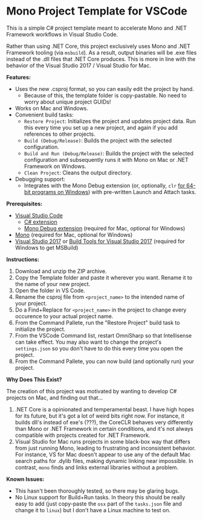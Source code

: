 # Mono Project Template for VSCode
This is a simple C# project template meant to accelerate Mono and .NET Framework workflows in Visual Studio Code.

Rather than using .NET Core, this project exclusively uses Mono and .NET Framework tooling (via `msbuild`). As a result, output binaries will be .exe files instead of the .dll files that .NET Core produces. This is more in line with the behavior of the Visual Studio 2017 / Visual Studio for Mac.

**Features:**
- Uses the new .csproj format, so you can easily edit the project by hand.
  - Because of this, the template folder is copy-pastable. No need to worry about unique project GUIDs!
- Works on Mac and Windows.
- Convenient build tasks:
  - `Restore Project`: Initializes the project and updates project data. Run this every time you set up a new project, and again if you add references to other projects.
  - `Build (Debug/Release)`: Builds the project with the selected configuration.
  - `Build and Run (Debug/Release)`: Builds the project with the selected configuration and subsequently runs it with Mono on Mac or .NET Framework on Windows.
  - `Clean Project`: Cleans the output directory.
- Debugging support:
  - Integrates with the Mono Debug extension (or, optionally, `clr` [for 64-bit programs on Windows](https://github.com/OmniSharp/omnisharp-vscode/wiki/Desktop-.NET-Framework)) with pre-written Launch and Attach tasks.

**Prerequisites:**
- [Visual Studio Code](https://code.visualstudio.com)
  - [C# extension](https://marketplace.visualstudio.com/items?itemName=ms-vscode.csharp)
  - [Mono Debug extension](https://marketplace.visualstudio.com/items?itemName=ms-vscode.mono-debug) (required for Mac, optional for Windows)
- [Mono](https://www.mono-project.com/download/stable/) (required for Mac, optional for Windows)
- [Visual Studio 2017](https://visualstudio.microsoft.com/vs/) or [Build Tools for Visual Studio 2017](https://visualstudio.microsoft.com/downloads/#build-tools-for-visual-studio-2017) (required for Windows to get MSBuild)

**Instructions:**
1. Download and unzip the ZIP archive.
2. Copy the Template folder and paste it wherever you want. Rename it to the name of your new project.
3. Open the folder in VS Code.
4. Rename the csproj file from `<project_name>` to the intended name of your project.
5. Do a Find+Replace for `<project_name>` in the project to change every occurence to your actual project name.
6. From the Command Pallete, run the "Restore Project" build task to initialize the project.
7. From the VSCode Command list, restart OmniSharp so that Intellisense can take effect. You may also want to change the project's `settings.json` so you don't have to do this every time you open the project.
8. From the Command Pallete, you can now build (and optionally run) your project.

**Why Does This Exist?**

The creation of this project was motivated by wanting to develop C# projects on Mac, and finding out that...

1. .NET Core is a opinionated and temperamental beast. I have high hopes for its future, but it's got a lot of weird bits right now. For instance, it builds dll's instead of exe's (???), the CoreCLR behaves very differently than Mono or .NET Framework in certain conditions, and it's not always compatible with projects created for .NET Framework.
2. Visual Studio for Mac runs projects in some black-box way that differs from just running Mono, leading to frustrating and inconsistent behavior. For instance, VS for Mac doesn't appear to use any of the default Mac search paths for .dylib files, making dynamic linking near impossible. In contrast, `mono` finds and links external libraries without a problem.

**Known Issues:**
- This hasn't been thoroughly tested, so there may be glaring bugs.
- No Linux support for Build+Run tasks. In theory this should be really easy to add (just copy-paste the `osx` part of the `tasks.json` file and change it to `linux`) but I don't have a Linux machine to test on.
